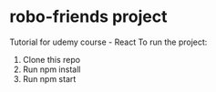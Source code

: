 # robo-friends project

Tutorial for udemy course - React To run the project:

  1. Clone this repo
  2. Run npm install
  3. Run npm start
